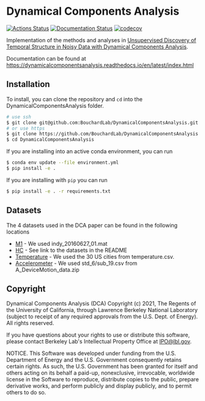 # Dynamical Components Analysis

[![Actions Status](https://github.com/BouchardLab/DynamicalComponentsAnalysis/workflows/DCA%20tests/badge.svg)](https://github.com/BouchardLab/DynamicalComponentsAnalysis/actions)
[![Documentation Status](https://readthedocs.org/projects/dynamicalcomponentsanalysis/badge/?version=latest)](https://dynamicalcomponentsanalysis.readthedocs.io/en/latest/?badge=latest)
[![codecov](https://codecov.io/gh/BouchardLab/DynamicalComponentsAnalysis/branch/master/graph/badge.svg)](https://codecov.io/gh/BouchardLab/DynamicalComponentsAnalysis)

Implementation of the methods and analyses in [Unsupervised Discovery of Temporal Structure in Noisy Data with Dynamical Components Analysis](http://papers.nips.cc/paper/9574-unsupervised-discovery-of-temporal-structure-in-noisy-data-with-dynamical-components-analysis).

Documentation can be found at https://dynamicalcomponentsanalysis.readthedocs.io/en/latest/index.html

## Installation
To install, you can clone the repository and `cd` into the DynamicalComponentsAnalysis folder.

```bash
# use ssh
$ git clone git@github.com:BouchardLab/DynamicalComponentsAnalysis.git
# or use https
$ git clone https://github.com/BouchardLab/DynamicalComponentsAnalysis.git
$ cd DynamicalComponentsAnalysis
```

If you are installing into an active conda environment, you can run

```bash
$ conda env update --file environment.yml
$ pip install -e .
```

If you are installing with `pip` you can run

```bash
$ pip install -e . -r requirements.txt
```

## Datasets
The 4 datasets used in the DCA paper can be found in the following locations
* [M1](https://zenodo.org/record/583331) - We used indy_20160627_01.mat
* [HC](https://github.com/KordingLab/Neural_Decoding) - See link to the datasets in the README
* [Temperature](https://www.kaggle.com/selfishgene/historical-hourly-weather-data?select=temperature.csv) - We used the 30 US cities from temperature.csv.
* [Accelerometer](https://github.com/mmalekzadeh/motion-sense/tree/master/data) - We used std_6/sub_19.csv from A_DeviceMotion_data.zip


## Copyright
Dynamical Components Analysis (DCA) Copyright (c) 2021, The
Regents of the University of California, through Lawrence Berkeley
National Laboratory (subject to receipt of any required approvals
from the U.S. Dept. of Energy). All rights reserved.

If you have questions about your rights to use or distribute this software,
please contact Berkeley Lab's Intellectual Property Office at
IPO@lbl.gov.

NOTICE.  This Software was developed under funding from the U.S. Department
of Energy and the U.S. Government consequently retains certain rights.  As
such, the U.S. Government has been granted for itself and others acting on
its behalf a paid-up, nonexclusive, irrevocable, worldwide license in the
Software to reproduce, distribute copies to the public, prepare derivative 
works, and perform publicly and display publicly, and to permit others to do so.
